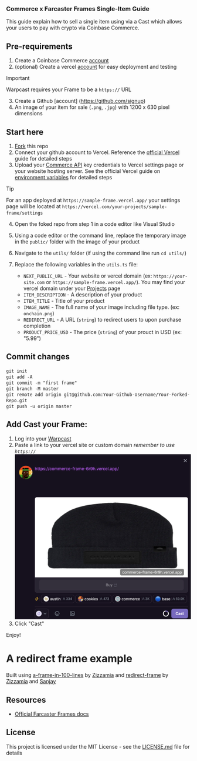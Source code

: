 ### Commerce x Farcaster Frames Single-Item Guide

This guide explain how to sell a single item using via a Cast which allows your users to pay with crypto via Coinbase Commerce.

## Pre-requirements

1. Create a Coinbase Commerce [account](https://beta.commerce.coinbase.com/sign-up)
2. (optional) Create a vercel [account](https://vercel.com/signup) for easy deployment and testing

> [!IMPORTANT]
> Warpcast requires your Frame to be a `https://` URL

3. Create a Github [account] (https://github.com/signup)
4. An image of your item for sale (`.png`, `.jpg`) with 1200 x 630 pixel dimensions

## Start here

1. [Fork](https://docs.github.com/en/pull-requests/collaborating-with-pull-requests/working-with-forks/fork-a-repo?tool=webui#forking-a-repository) this repo
2. Connect your github account to Vercel. Reference the [official Vercel](https://vercel.com/docs/deployments/git#deploying-a-git-repository) guide for detailed steps
3. Upload your [Commerce API](https://beta.commerce.coinbase.com/settings/security) key credentials to Vercel settings page or your website hosting server. See the official Vercel guide on [environment variables](https://vercel.com/docs/projects/environment-variables) for detailed steps

> [!TIP]
> For an app deployed at `https://sample-frame.vercel.app/` your settings page will be located at `https://vercel.com/your-projects/sample-frame/settings`

4. Open the foked repo from step 1 in a code editor like Visual Studio
5. Using a code editor or the command line, replace the temporary image in the `public/` folder with the image of your product
6. Navigate to the `utils/` folder (if using the command line run `cd utils/`)
7. Replace the following variables in the `utils.ts` file:

   - `NEXT_PUBLIC_URL` - Your website or vercel domain (ex: `https://your-site.com` or `https://sample-frame.vercel.app/`). You may find your vercel domain under your [Projects](https://vercel.com/hughescoins-projects) page
   - `ITEM_DESCRIPTION` - A description of your product
   - `ITEM_TITLE` - Title of your product
   - `IMAGE_NAME` - The full name of your image including file type. (ex: `onchain.png`)
   - `REDIRECT_URL` - A URL (`string`) to redirect users to upon purchase completion
   - `PRODUCT_PRICE_USD` - The price (`string`) of your prouct in USD (ex: "5.99")

## Commit changes

```
git init
git add -A
git commit -m "first frame"
git branch -M master
git remote add origin git@github.com:Your-Github-Username/Your-Forked-Repo.git
git push -u origin master
```

## Add Cast your Frame:

1. Log into your [Warpcast](https://warpcast.com/)
2. Paste a link to your vercel site or custom domain _remember to use `https://`_
   ![image](./public/cast.png)
3. Click "Cast"

Enjoy!

# A redirect frame example

Built using [a-frame-in-100-lines](https://github.com/Zizzamia/a-frame-in-100-lines) by [Zizzamia](https://github.com/Zizzamia)
and [redirect-frame](https://github.com/farcasterxyz/redirect-frame) by [Zizzamia](https://github.com/Zizzamia) and [Sanjay](https://github.com/sanjayprabhu)

## Resources

- [Official Farcaster Frames docs](https://warpcast.notion.site/Farcaster-Frames-4bd47fe97dc74a42a48d3a234636d8c5)

## License

This project is licensed under the MIT License - see the [LICENSE.md](LICENSE.md) file for details
